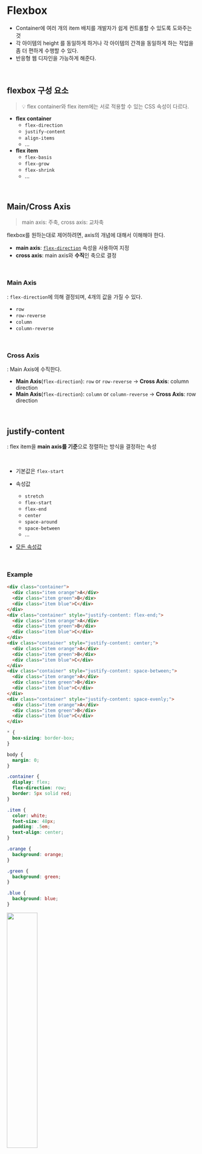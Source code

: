 # Flexbox

- Container에 여러 개의 item 배치를 개발자가 쉽게 컨트롤할 수 있도록 도와주는 것
- 각 아이템의 height 를 동일하게 하거나 각 아이템의 간격을 동일하게 하는 작업을 좀 더 편하게 수행할 수 있다.
- 반응형 웹 디자인을 가능하게 해준다.

<br>

## flexbox 구성 요소

> 💡 flex container와 flex item에는 서로 적용할 수 있는 CSS 속성이 다르다.

- **flex container**
  - `flex-direction`
  - `justify-content`
  - `align-items`
  - ...
- **flex item**
  - `flex-basis`
  - `flex-grow`
  - `flex-shrink`
  - ...

<br>

## Main/Cross Axis

> main axis: 주축, cross axis: 교차축

flexbox를 원하는대로 제어하려면, axis의 개념에 대해서 이해해야 한다.

- **main axis**:  [`flex-direction`](https://developer.mozilla.org/ko/docs/Web/CSS/flex-direction) 속성을 사용하여 지정
- **cross axis**: main axis와 **수직**인 축으로 결정

<br>

### Main Axis

: `flex-direction`에 의해 결정되며, 4개의 값을 가질 수 있다.

- `row`
- `row-reverse`
- `column`
- `column-reverse`

<br>

### Cross Axis

: Main Axis에 수직한다.

- **Main Axis**(`flex-direction`): `row` or `row-reverse` 
  → **Cross Axis**: column direction
- **Main Axis**(`flex-direction`): `column` or `column-reverse`
  → **Cross Axis**: row direction

<br>

## justify-content

: flex item을 **main axis를 기준**으로 정렬하는 방식을 결정하는 속성

<br>

- 기본값은 `flex-start`

- 속성값
  - `stretch`
  - `flex-start`
  - `flex-end`
  - `center`
  - `space-around`
  - `space-between`
  - ...

- [모든 속성값](https://developer.mozilla.org/en-US/docs/Web/CSS/justify-content#values)

<br>

### Example

```html
<div class="container">
  <div class="item orange">A</div>
  <div class="item green">B</div>
  <div class="item blue">C</div>
</div>
<div class="container" style="justify-content: flex-end;">
  <div class="item orange">A</div>
  <div class="item green">B</div>
  <div class="item blue">C</div>
</div>
<div class="container" style="justify-content: center;">
  <div class="item orange">A</div>
  <div class="item green">B</div>
  <div class="item blue">C</div>
</div>
<div class="container" style="justify-content: space-between;">
  <div class="item orange">A</div>
  <div class="item green">B</div>
  <div class="item blue">C</div>
</div>
<div class="container" style="justify-content: space-evenly;">
  <div class="item orange">A</div>
  <div class="item green">B</div>
  <div class="item blue">C</div>
</div>
```

```css
* {
  box-sizing: border-box;
}

body {
  margin: 0;
}

.container {
  display: flex;
  flex-direction: row;
  border: 5px solid red;
}

.item {
  color: white;
  font-size: 48px;
  padding: .5em;
  text-align: center;
}

.orange {
  background: orange;
}

.green {
  background: green;
}

.blue {
  background: blue;
}
```

<img width="40%" height="40%" src="https://user-images.githubusercontent.com/109334968/200325424-532cccdb-331c-4ece-9884-f9a0a0c3c7e8.png">

<br>

## align-items

: flex item을 **cross axis를 기준**으로 정렬하는 방식을 결정하는 속성

<br>

- 기본값은 `stretch`

- 속성값
  - `stretch`
  - `flex-start`
  - `flex-end`
  - `center`
  - ...

- [모든 속성값](https://developer.mozilla.org/en-US/docs/Web/CSS/align-items#values)

<br>

### Example

```html
<div class="container">
  <div class="item orange">A</div>
  <div class="item green">B</div>
  <div class="item blue">C</div>
</div>
<div class="container" style="align-items: center;">
  <div class="item orange">A</div>
  <div class="item green">B</div>
  <div class="item blue">C</div>
</div>
<div class="container" style="align-items: flex-start;">
  <div class="item orange">A</div>
  <div class="item green">B</div>
  <div class="item blue">C</div>
</div>
<div class="container" style="align-items: flex-end;">
  <div class="item orange">A</div>
  <div class="item green">B</div>
  <div class="item blue">C</div>
</div>
```

```css
* {
  box-sizing: border-box;
}

body {
  margin: 0;
}

.container {
  display: flex;
  flex-direction: row;
  border: 5px solid red;
  height: 25vh;
}

.item {
  color: white;
  font-size: 48px;
  padding: .5em;
  text-align: center;
}

.orange {
  background: orange;
}

.green {
  background: green;
}

.blue {
  background: blue;
}
```

<img width="40%" height="40%" src="https://user-images.githubusercontent.com/109334968/200326204-ea54145b-2268-49f0-b927-3ef3cd991b33.png">

<br>

## flex item

flex item에 지정가능한 속성들

- [`flex-basis`](https://developer.mozilla.org/ko/docs/Web/CSS/flex-basis)
- [`flex-grow`](https://developer.mozilla.org/ko/docs/Web/CSS/flex-grow)
- [`flex-shrink`](https://developer.mozilla.org/ko/docs/Web/CSS/flex-shrink)

<br>

### flex-basis

: 항목의 크기를 결정

- 기본값: `auto`
- 크기가 지정되어 있으면, 그대로 사용
- 크기가 지정되어 있지 않으면, **flex item**의 크기가 flex-basis 값으로 사용

<br>

### flex-grow

: 주축에서 남는 공간을 항목들에게 분배하는 방법을 결정

- 모든 항목의 `flex-grow` 값을 1로 지정하면 사용가능한 공간은 각 항목에게 동일하게 분배된다.
- 첫 항목의 `flex-grow` 값을 2로 지정하고 나머지 두 개의 항목을 1로 지정한다면 각 항목에 지정된 `flex-grow` 값의 비율에 따라 남은 공간이 분배된다.

<br>

### flex-shrink

: `flex-shrink` 속성은 주축의 공간이 부족할때 각 항목의 사이즈를 줄이는 방법을 결정

<br>

## 참고 자료

- https://developer.mozilla.org/en-US/docs/Web/CSS/CSS_Flexible_Box_Layout/Basic_Concepts_of_Flexbox